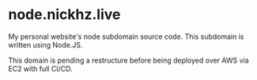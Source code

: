 # node.nickhz.live
My personal website's node subdomain source code. This subdomain is written using Node.JS.

This domain is pending a restructure before being deployed over AWS via EC2 with full CI/CD.
